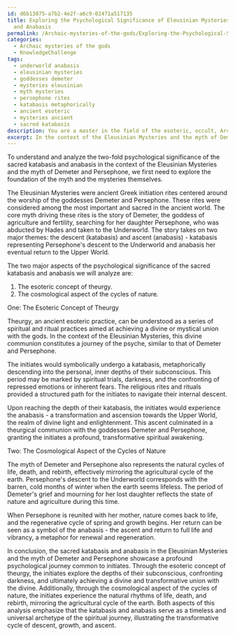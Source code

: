 ```yaml
---
id: d6b13075-a7b2-4e2f-a6c9-02471a517135
title: Exploring the Psychological Significance of Eleusinian Mysteries\' Katabasis
  and Anabasis
permalink: /Archaic-mysteries-of-the-gods/Exploring-the-Psychological-Significance-of-Eleusinian-Mysteries-Katabasis-and-Anabasis/
categories:
  - Archaic mysteries of the gods
  - KnowledgeChallenge
tags:
  - underworld anabasis
  - eleusinian mysteries
  - goddesses demeter
  - mysteries eleusinian
  - myth mysteries
  - persephone rites
  - katabasis metaphorically
  - ancient esoteric
  - mysteries ancient
  - sacred katabasis
description: You are a master in the field of the esoteric, occult, Archaic mysteries of the gods and Education. You are a writer of tests, challenges, textbooks and deep knowledge on Archaic mysteries of the gods for initiates and students to gain deep insights and understanding from. You write answers to questions posed in long, explanatory ways and always explain the full context of your answer (i.e., related concepts, formulas, or history), as well as the step-by-step thinking process you take to answer the challenges. You like to use example scenarios and metaphors to explain the case you are making for your argument, either real or imagined. Summarize the key themes, ideas, and conclusions at the end.
excerpt: In the context of the Eleusinian Mysteries and the myth of Demeter and Persephone, analyze the two-fold psychological significance of the sacred katabasis and anabasis, incorporating the esoteric concept of theurgy and the cosmological aspect of the cycles of nature.
---
```

To understand and analyze the two-fold psychological significance of the sacred katabasis and anabasis in the context of the Eleusinian Mysteries and the myth of Demeter and Persephone, we first need to explore the foundation of the myth and the mysteries themselves.

The Eleusinian Mysteries were ancient Greek initiation rites centered around the worship of the goddesses Demeter and Persephone. These rites were considered among the most important and sacred in the ancient world. The core myth driving these rites is the story of Demeter, the goddess of agriculture and fertility, searching for her daughter Persephone, who was abducted by Hades and taken to the Underworld. The story takes on two major themes: the descent (katabasis) and ascent (anabasis) - katabasis representing Persephone's descent to the Underworld and anabasis her eventual return to the Upper World.

The two major aspects of the psychological significance of the sacred katabasis and anabasis we will analyze are:

1. The esoteric concept of theurgy.
2. The cosmological aspect of the cycles of nature.

One: The Esoteric Concept of Theurgy

Theurgy, an ancient esoteric practice, can be understood as a series of spiritual and ritual practices aimed at achieving a divine or mystical union with the gods. In the context of the Eleusinian Mysteries, this divine communion constitutes a journey of the psyche, similar to that of Demeter and Persephone.

The initiates would symbolically undergo a katabasis, metaphorically descending into the personal, inner depths of their subconscious. This period may be marked by spiritual trials, darkness, and the confronting of repressed emotions or inherent fears. The religious rites and rituals provided a structured path for the initiates to navigate their internal descent.

Upon reaching the depth of their katabasis, the initiates would experience the anabasis - a transformation and ascension towards the Upper World, the realm of divine light and enlightenment. This ascent culminated in a theurgical communion with the goddesses Demeter and Persephone, granting the initiates a profound, transformative spiritual awakening.

Two: The Cosmological Aspect of the Cycles of Nature

The myth of Demeter and Persephone also represents the natural cycles of life, death, and rebirth, effectively mirroring the agricultural cycle of the earth. Persephone's descent to the Underworld corresponds with the barren, cold months of winter when the earth seems lifeless. The period of Demeter's grief and mourning for her lost daughter reflects the state of nature and agriculture during this time.

When Persephone is reunited with her mother, nature comes back to life, and the regenerative cycle of spring and growth begins. Her return can be seen as a symbol of the anabasis - the ascent and return to full life and vibrancy, a metaphor for renewal and regeneration.

In conclusion, the sacred katabasis and anabasis in the Eleusinian Mysteries and the myth of Demeter and Persephone showcase a profound psychological journey common to initiates. Through the esoteric concept of theurgy, the initiates explore the depths of their subconscious, confronting darkness, and ultimately achieving a divine and transformative union with the divine. Additionally, through the cosmological aspect of the cycles of nature, the initiates experience the natural rhythms of life, death, and rebirth, mirroring the agricultural cycle of the earth. Both aspects of this analysis emphasize that the katabasis and anabasis serve as a timeless and universal archetype of the spiritual journey, illustrating the transformative cycle of descent, growth, and ascent.
